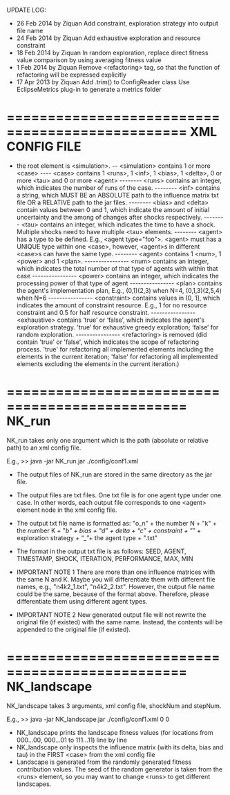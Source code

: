 UPDATE LOG: 
- 26 Feb 2014 by Ziquan
	Add constraint, exploration strategy into output file name
- 24 Feb 2014 by Ziquan
	Add exhaustive exploration and resource constraint
- 18 Feb 2014 by Ziquan
	In random exploration, replace direct fitness value comparison by using averaging fitness value
- 1 Feb 2014 by Ziquan
	Remove &lt;refactoring&gt; tag, so that the function of refactoring will be expressed explicitly 
- 17 Apr 2013 by Ziquan
	Add .trim() to ConfigReader class
	Use EclipseMetrics plug-in to generate a metrics folder

================================================
XML CONFIG FILE
================================================

- the root element is &lt;simulation&gt;.
-- &lt;simulation&gt; contains 1 or more &lt;case&gt;
---- &lt;case&gt; contains 1 &lt;runs&gt;, 1 &lt;inf&gt;, 1 &lt;bias&gt;, 1 &lt;delta&gt;, 0 or more &lt;tau&gt; and 0 or more &lt;agent&gt;
-------- &lt;runs&gt; contains an integer, which indicates the number of runs of the case.
-------- &lt;inf&gt; contains a string, which MUST BE an ABSOLUTE path to the influence matrix txt file OR a RELATIVE path to the jar files.
-------- &lt;bias&gt; and &lt;delta&gt; contain values between 0 and 1, which indicate the amount of initial uncertainty and the among of changes after shocks respectively.
-------- &lt;tau&gt; contains an integer, which indicates the time to have a shock. Multiple shocks need to have multiple &lt;tau&gt; elements.
-------- &lt;agent&gt; has a type to be defined. E.g., &lt;agent type="foo"&gt;. &lt;agent&gt; must has a UNIQUE type within one &lt;case&gt;, however, &lt;agent&gt;s in different &lt;case&gt;s can have the same type.
-------- &lt;agent&gt; contains 1 &lt;num&gt;, 1 &lt;power&gt; and 1 &lt;plan&gt;.
---------------- &lt;num&gt; contains an integer, which indicates the total number of that type of agents with within that case
---------------- &lt;power&gt; contains an integer, which indicates the processing power of that type of agent
---------------- &lt;plan&gt; contains the agent's implementation plan, E.g., (0,1)(2,3) when N=4, (0,1,3)(2,5,4) when N=6
---------------- &lt;constraint&gt; contains values in (0, 1], which indicates the amount of constraint resource. E.g., 1 for no resource constraint and 0.5 for half resource constraint.
---------------- &lt;exhaustive&gt; contains ‘true’ or ‘false’, which indicates the agent's exploration strategy. ’true’ for exhaustive greedy exploration; ‘false’ for random exploration.
---------------- &lt;refactoring&gt; is removed (did contain 'true' or 'false', which indicates the scope of refactoring process. 'true' for refactoring all implemented elements including the elements in the current iteration; 'false' for refactoring all implemented elements excluding the elements in the current iteration.)

================================================
NK_run
================================================
NK_run takes only one argument which is the path (absolute or relative path) to an xml config file.

E.g.,
&gt;&gt; java -jar NK_run.jar ./config/conf1.xml

- The output files of NK_run are stored in the same directory as the jar file.
- The output files are txt files. One txt file is for one agent type under one case. In other words, each output file corresponds to one &lt;agent&gt; element node in the xml config file.
- The output txt file name is formatted as:
"o_n" + the number N + "k" + the number K + "_b" + bias + "d" + delta + “c” + constraint + ”_” + exploration strategy + “_”+ the agent type + ".txt"
- The format in the output txt file is as follows:
SEED, AGENT, TIMESTAMP, SHOCK, ITERATION, PERFORMANCE, MAX, MIN	

- IMPORTANT NOTE 1
There are more than one influence matrices with the same N and K. Maybe you will differentiate them with different file names, e.g., "n4k2_1.txt", "n4k2_2.txt". However, the output file name could be the same, because of the format above. Therefore, please differentiate them using different agent types.

- IMPORTANT NOTE 2
New generated output file will not rewrite the original file (if existed) with the same name. Instead, the contents will be appended to the original file (if existed).


================================================
NK_landscape
================================================
NK_landscape takes 3 arguments, xml config file, shockNum and stepNum.

E.g.,
&gt;&gt; java -jar NK_landscape.jar ./config/conf1.xml 0 0

- NK_landscape prints the landscape fitness values (for locations from 000…00, 000…01 to 111…11) line by line
- NK_landscape only inspects the influence matrix (with its delta, bias and tau) in the FIRST &lt;case&gt;
 from the xml config file
- Landscape is generated from the randomly generated fitness contribution values. The seed of the random generator is taken from the &lt;runs&gt; element, so you may want to change &lt;runs&gt; to get different landscapes.

